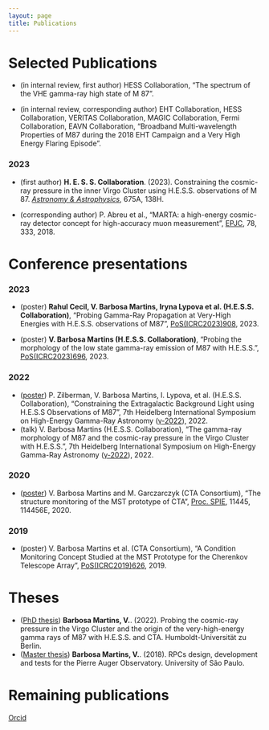 ```yaml
---
layout: page
title: Publications
---
```

# Selected Publications

- (in internal review, first author) HESS Collaboration, “The spectrum of the VHE gamma-ray high state of M 87”.

- (in internal review, corresponding author) EHT Collaboration, HESS Collaboration, VERITAS Collaboration, MAGIC Collaboration, Fermi Collaboration, EAVN Collaboration, “Broadband Multi-wavelength Properties of M87 during the 2018 EHT Campaign and a Very High Energy Flaring Episode”.

### 2023
- (first author) **H. E. S. S. Collaboration**. (2023). Constraining the cosmic-ray pressure in the inner Virgo Cluster using H.E.S.S. observations of M 87. [*Astronomy & Astrophysics*](https://ui.adsabs.harvard.edu/abs/2023A%26A...675A.138H/abstract), 675A, 138H.

- (corresponding author) P. Abreu et al., “MARTA: a high-energy cosmic-ray detector concept for high-accuracy muon measurement”, [EPJC](https://doi.org/10.1140/epjc/s10052-018-5820-2), 78, 333, 2018.

# Conference presentations

### 2023
- (poster)  **Rahul Cecil, V. Barbosa Martins, Iryna Lypova et al. (H.E.S.S. Collaboration)**, “Probing Gamma-Ray Propagation at Very-High Energies with H.E.S.S. observations of M87”, [PoS(ICRC2023)908](https://pos.sissa.it/444/908/pdf), 2023.

- (poster) **V. Barbosa Martins (H.E.S.S. Collaboration)**, “Probing the morphology of the low state gamma-ray emission of M87 with H.E.S.S.”, [PoS(ICRC2023)696](https://pos.sissa.it/444/696/pdf), 2023.

### 2022
- ([poster](https://indico.icc.ub.edu/event/46/contributions/1337/attachments/357/674/ID404-PerriZilberman-M87_EBL.pdf)) P. Zilberman, V. Barbosa Martins, I. Lypova, et al. (H.E.S.S. Collaboration), “Constraining the Extragalactic Background Light using H.E.S.S Observations of M87”, 7th Heidelberg International Symposium on High-Energy Gamma-Ray Astronomy ([γ-2022](https://indico.icc.ub.edu/event/46/contributions/1337/)), 2022.
- (talk) V. Barbosa Martins (H.E.S.S. Collaboration), “The gamma-ray morphology of M87 and the cosmic-ray pressure in the Virgo Cluster with H.E.S.S.”, 7th Heidelberg International Symposium on High-Energy Gamma-Ray Astronomy ([γ-2022](https://indico.icc.ub.edu/event/46/contributions/1301/)), 2022.

### 2020
- ([poster](https://www.spiedigitallibrary.org/conference-proceedings-of-spie/11445/114456E/The-structure-monitoring-of-the-MST-prototype-of-CTA/10.1117/12.2560930.short)) V. Barbosa Martins and M. Garczarczyk (CTA Consortium), “The structure monitoring of the MST prototype of CTA”, [Proc. SPIE](https://doi.org/10.1117/12.2560930), 11445, 114456E, 2020.

### 2019
- (poster) V. Barbosa Martins et al. (CTA Consortium), “A Condition Monitoring Concept Studied at the MST Prototype for the Cherenkov Telescope Array”, [PoS(ICRC2019)626](https://pos.sissa.it/358/626/), 2019.

# Theses
- ([PhD thesis](https://edoc.hu-berlin.de/handle/18452/25715)) **Barbosa Martins, V.**. (2022). Probing the cosmic-ray pressure in the Virgo Cluster and the origin of the very-high-energy gamma rays of M87 with H.E.S.S. and CTA. Humboldt-Universität zu Berlin.
- ([Master thesis](https://teses.usp.br/teses/disponiveis/76/76132/tde-26092018-083023/pt-br.php)) **Barbosa Martins, V.**. (2018). RPCs design, development and tests for the Pierre Auger Observatory. University of São Paulo.

# Remaining publications
[Orcid](https://orcid.org/my-orcid?orcid=0000-0002-5085-8828)
